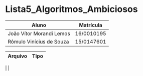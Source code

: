 # Lista5_Algoritmos_Ambiciosos

Aluno | Matrícula
----- | ---------
João Vítor Morandi Lemos | 16/0010195
Rômulo Vinícius de Souza | 15/0147601

Arquivo | Tipo
------- | -----
|
|
